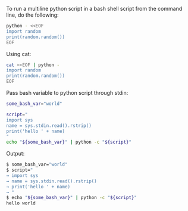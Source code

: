 To run a multiline python script in a bash shell script from the command line, do the following:
```sh
python - <<EOF
import random
print(random.random())
EOF
```
Using cat:
```sh
cat <<EOF | python -
import random
print(random.random())
EOF
```
Pass bash variable to python script through stdin:
```sh
some_bash_var="world"

script="
import sys
name = sys.stdin.read().rstrip()
print('hello ' + name)
"
echo "${some_bash_var}" | python -c "${script}"
```
Output:
```sh
$ some_bash_var="world"
$ script="
→ import sys
→ name = sys.stdin.read().rstrip()
→ print('hello ' + name)
→ "
$ echo "${some_bash_var}" | python -c "${script}"
hello world
```
